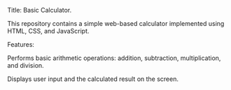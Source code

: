 Title: Basic Calculator.

This repository contains a simple web-based calculator implemented using HTML, CSS, and JavaScript.

Features:

Performs basic arithmetic operations: addition, subtraction, multiplication, and division.

Displays user input and the calculated result on the screen.

